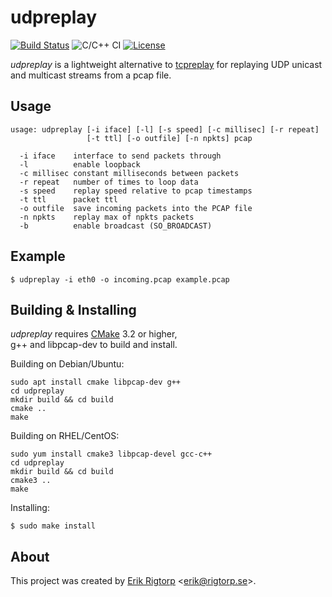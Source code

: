 # udpreplay

[![Build Status](https://travis-ci.com/sippy/udpreplay.svg?branch=master)](https://travis-ci.com/sippy/udpreplay)
![C/C++ CI](https://github.com/sippy/udpreplay/workflows/C/C++%20CI/badge.svg)
[![License](https://img.shields.io/badge/license-MIT-blue.svg)](https://raw.githubusercontent.com/sippy/udpreplay/master/LICENSE)

*udpreplay* is a lightweight alternative
to [tcpreplay](http://tcpreplay.appneta.com/) for replaying UDP
unicast and multicast streams from a pcap file.

## Usage

```
usage: udpreplay [-i iface] [-l] [-s speed] [-c millisec] [-r repeat]
                 [-t ttl] [-o outfile] [-n npkts] pcap

  -i iface    interface to send packets through
  -l          enable loopback
  -c millisec constant milliseconds between packets
  -r repeat   number of times to loop data
  -s speed    replay speed relative to pcap timestamps
  -t ttl      packet ttl
  -o outfile  save incoming packets into the PCAP file
  -n npkts    replay max of npkts packets
  -b          enable broadcast (SO_BROADCAST)
```

## Example

```
$ udpreplay -i eth0 -o incoming.pcap example.pcap
```

## Building & Installing

*udpreplay* requires [CMake](https://cmake.org/) 3.2 or higher,  
g++ and libpcap-dev to build and install.

Building on Debian/Ubuntu:

```
sudo apt install cmake libpcap-dev g++
cd udpreplay
mkdir build && cd build
cmake ..
make
```

Building on RHEL/CentOS:

```
sudo yum install cmake3 libpcap-devel gcc-c++
cd udpreplay
mkdir build && cd build
cmake3 ..
make
```

Installing:

```
$ sudo make install
```

## About

This project was created by [Erik Rigtorp](http://rigtorp.se)
<[erik@rigtorp.se](mailto:erik@rigtorp.se)>.
